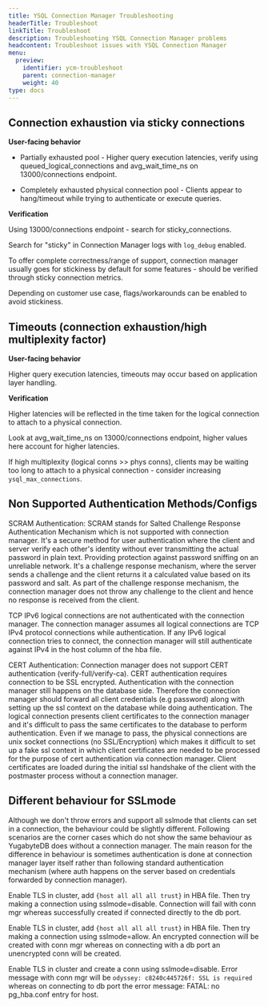 ```yaml
---
title: YSQL Connection Manager Troubleshooting
headerTitle: Troubleshoot
linkTitle: Troubleshoot
description: Troubleshooting YSQL Connection Manager problems
headcontent: Troubleshoot issues with YSQL Connection Manager
menu:
  preview:
    identifier: ycm-troubleshoot
    parent: connection-manager
    weight: 40
type: docs
---
```


## Connection exhaustion via sticky connections

**User-facing behavior**

- Partially exhausted pool - Higher query execution latencies, verify using queued_logical_connections and avg_wait_time_ns on 13000/connections endpoint.

- Completely exhausted physical connection pool - Clients appear to hang/timeout while trying to authenticate or execute queries.

**Verification**

Using 13000/connections endpoint - search for sticky_connections.

Search for "sticky" in Connection Manager logs with `log_debug` enabled.

To offer complete correctness/range of support, connection manager usually goes for stickiness by default for some features - should be verified through sticky connection metrics.

Depending on customer use case, flags/workarounds can be enabled to avoid stickiness.

## Timeouts (connection exhaustion/high multiplexity factor)

**User-facing behavior**

Higher query execution latencies, timeouts may occur based on application layer handling.

**Verification**

Higher latencies will be reflected in the time taken for the logical connection to attach to a physical connection.

Look at avg_wait_time_ns on 13000/connections endpoint, higher values here account for higher latencies.

If high multiplexity (logical conns >> phys conns), clients may be waiting too long to attach to a physical connection - consider increasing `ysql_max_connections`.

## Non Supported Authentication Methods/Configs

SCRAM Authentication: SCRAM stands for Salted Challenge Response Authentication Mechanism which is not supported with connection manager. It's a secure method for user authentication where the client and server verify each other's identity without ever transmitting the actual password in plain text. Providing protection against password sniffing on an unreliable network. It's a challenge response mechanism, where the server sends a challenge and the client returns it a calculated value based on its password and salt. As part of the challenge response mechanism, the connection manager does not throw any challenge to the client and hence no response is received from the client.

TCP IPv6 logical connections are not authenticated with the connection manager. The connection manager assumes all logical connections are TCP IPv4 protocol connections while authentication. If any IPv6 logical connection tries to connect, the connection manager will still authenticate against IPv4 in the host column of the hba file.

CERT Authentication: Connection manager does not support CERT authentication (verify-full/verify-ca). CERT authentication requires connection to be SSL encrypted. Authentication with the connection manager still happens on the database side. Therefore the connection manager should forward all client credentials (e.g password) along with setting up the ssl context on the database while doing authentication. The logical connection presents client certificates to the connection manager and it's difficult to pass the same certificates to the database to perform authentication. Even if we manage to pass, the physical connections are unix socket connections (no SSL/Encryption) which makes it difficult to set up a fake ssl context in which client certificates are needed to be processed for the purpose of cert authentication via connection manager. Client certificates are loaded during the initial ssl handshake of the client with the postmaster process without a connection manager.

## Different behaviour for SSLmode

Although we don't throw errors and support all sslmode that clients can set in a connection, the behaviour could be slightly different. Following scenarios are the corner cases which do not show the same behaviour as YugabyteDB does without a connection manager. The main reason for the difference in behaviour is sometimes authentication is done at connection manager layer itself rather than following standard authentication mechanism (where auth happens on the server based on credentials forwarded by connection manager).

Enable TLS in cluster, add `{host all all all trust}` in HBA file. Then try making a connection using sslmode=disable. Connection will fail with conn mgr whereas successfully created if connected directly to the db port.

Enable TLS in cluster, add `{host all all all trust}` in HBA file. Then try making a connection using sslmode=allow. An encrypted connection will be created with conn mgr whereas on connecting with a db port an unencrypted conn will be created.

Enable TLS in cluster and create a conn using sslmode=disable. Error message with conn mgr will be `odyssey: c8240c445726f: SSL is required` whereas on connecting to db port the error message: FATAL:  no pg_hba.conf entry for host.
